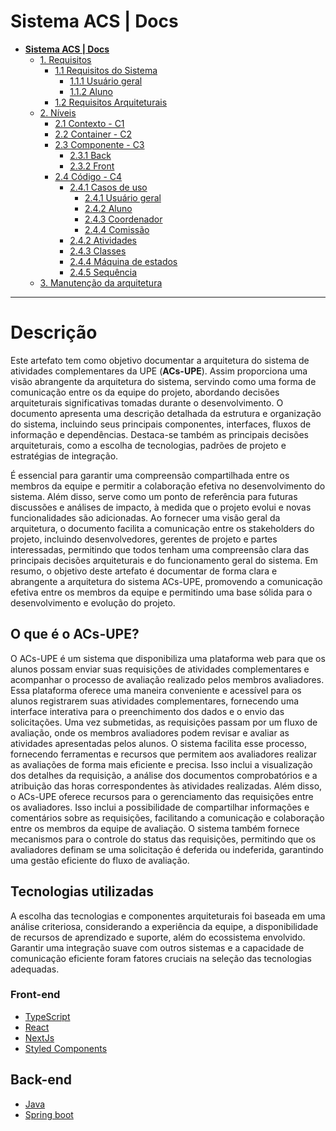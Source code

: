 # Sistema ACS | Docs

* [**Sistema ACS | Docs**](README.md)
  * [1. Requisitos](1.%20Requisitos/README.md)
    * [1.1 Requisitos do Sistema](1.%20Requisitos/1.1%20Requisitos%20do%20Sistema/README.md)
      * [1.1.1 Usuário geral](1.%20Requisitos/1.1%20Requisitos%20do%20Sistema/1.1.1%20Usu%C3%A1rio%20geral/README.md)
      * [1.1.2 Aluno](1.%20Requisitos/1.1%20Requisitos%20do%20Sistema/1.1.2%20Aluno/README.md)
    * [1.2 Requisitos Arquiteturais](1.%20Requisitos/1.2%20Requisitos%20Arquiteturais/README.md)
  * [2. Níveis](2.%20N%C3%ADveis/README.md)
    * [2.1 Contexto - C1](2.%20N%C3%ADveis/2.1%20Contexto%20-%20C1/README.md)
    * [2.2 Container - C2](2.%20N%C3%ADveis/2.2%20Container%20-%20C2/README.md)
    * [2.3 Componente - C3](2.%20N%C3%ADveis/2.3%20Componente%20-%20C3/README.md)
      * [2.3.1 Back](2.%20N%C3%ADveis/2.3%20Componente%20-%20C3/2.3.1%20Back/README.md)
      * [2.3.2 Front](2.%20N%C3%ADveis/2.3%20Componente%20-%20C3/2.3.2%20Front/README.md)
    * [2.4 Código - C4](2.%20N%C3%ADveis/2.4%20C%C3%B3digo%20-%20C4/README.md)
      * [2.4.1 Casos de uso](2.%20N%C3%ADveis/2.4%20C%C3%B3digo%20-%20C4/2.4.1%20Casos%20de%20uso/README.md)
        * [2.4.1 Usuário geral](2.%20N%C3%ADveis/2.4%20C%C3%B3digo%20-%20C4/2.4.1%20Casos%20de%20uso/2.4.1%20Usu%C3%A1rio%20geral/README.md)
        * [2.4.2 Aluno](2.%20N%C3%ADveis/2.4%20C%C3%B3digo%20-%20C4/2.4.1%20Casos%20de%20uso/2.4.2%20Aluno/README.md)
        * [2.4.3 Coordenador](2.%20N%C3%ADveis/2.4%20C%C3%B3digo%20-%20C4/2.4.1%20Casos%20de%20uso/2.4.3%20Coordenador/README.md)
        * [2.4.4 Comissão](2.%20N%C3%ADveis/2.4%20C%C3%B3digo%20-%20C4/2.4.1%20Casos%20de%20uso/2.4.4%20Comiss%C3%A3o/README.md)
      * [2.4.2 Atividades](2.%20N%C3%ADveis/2.4%20C%C3%B3digo%20-%20C4/2.4.2%20Atividades/README.md)
      * [2.4.3 Classes](2.%20N%C3%ADveis/2.4%20C%C3%B3digo%20-%20C4/2.4.3%20Classes/README.md)
      * [2.4.4 Máquina de estados](2.%20N%C3%ADveis/2.4%20C%C3%B3digo%20-%20C4/2.4.4%20M%C3%A1quina%20de%20estados/README.md)
      * [2.4.5 Sequência](2.%20N%C3%ADveis/2.4%20C%C3%B3digo%20-%20C4/2.4.5%20Sequ%C3%AAncia/README.md)
  * [3. Manutenção da arquitetura](3.%20Manuten%C3%A7%C3%A3o%20da%20arquitetura/README.md)

---

# Descrição
Este artefato tem como objetivo documentar a arquitetura do sistema de atividades complementares da UPE (**ACs-UPE**). 
Assim proporciona uma visão abrangente da arquitetura do sistema, servindo como uma forma de comunicação entre os 
da equipe do projeto, abordando decisões arquiteturais significativas tomadas durante o desenvolvimento. O documento 
apresenta uma descrição detalhada da estrutura e organização do sistema, incluindo seus principais componentes, interfaces, 
fluxos de informação e dependências. Destaca-se também as principais decisões arquiteturais, como a escolha de tecnologias,
padrões de projeto e estratégias de integração.

É essencial para garantir uma compreensão compartilhada entre os membros da equipe e permitir a colaboração efetiva no 
desenvolvimento do sistema. Além disso, serve como um ponto de referência para futuras discussões e análises de impacto,
à medida que o projeto evolui e novas funcionalidades são adicionadas. Ao fornecer uma visão geral da arquitetura, 
o documento facilita a comunicação entre os stakeholders do projeto, incluindo desenvolvedores, gerentes de projeto e 
partes interessadas, permitindo que todos tenham uma compreensão clara das principais decisões arquiteturais e do 
funcionamento geral do sistema. Em resumo, o objetivo deste artefato é documentar de forma clara e abrangente a arquitetura
do sistema ACs-UPE, promovendo a comunicação efetiva entre os membros da equipe e permitindo uma base sólida para o 
desenvolvimento e evolução do projeto.

## O que é o ACs-UPE?
O ACs-UPE é um sistema que disponibiliza uma plataforma web para que os alunos possam enviar suas requisições de atividades
complementares e acompanhar o processo de avaliação realizado pelos membros avaliadores. Essa plataforma oferece uma maneira
conveniente e acessível para os alunos registrarem suas atividades complementares, fornecendo uma interface interativa para
o preenchimento dos dados e o envio das solicitações. Uma vez submetidas, as requisições passam por um fluxo de avaliação,
onde os membros avaliadores podem revisar e avaliar as atividades apresentadas pelos alunos. O sistema facilita esse processo,
fornecendo ferramentas e recursos que permitem aos avaliadores realizar as avaliações de forma mais eficiente e precisa.
Isso inclui a visualização dos detalhes da requisição, a análise dos documentos comprobatórios e a atribuição das horas
correspondentes às atividades realizadas. Além disso, o ACs-UPE oferece recursos para o gerenciamento das requisições 
entre os avaliadores. Isso inclui a possibilidade de compartilhar informações e comentários sobre as requisições, 
facilitando a comunicação e colaboração entre os membros da equipe de avaliação. O sistema também fornece mecanismos para
o controle do status das requisições, permitindo que os avaliadores definam se uma solicitação é deferida ou indeferida,
garantindo uma gestão eficiente do fluxo de avaliação.

## Tecnologias utilizadas
A escolha das tecnologias e componentes arquiteturais foi baseada em uma análise criteriosa, considerando a experiência da
equipe, a disponibilidade de recursos de aprendizado e suporte, além do ecossistema envolvido. Garantir uma integração suave
com outros sistemas e a capacidade de comunicação eficiente foram fatores cruciais na seleção das tecnologias adequadas.

### Front-end

* [TypeScript](https://www.typescriptlang.org/docs/)
* [React](https://react.dev/reference/react)
* [NextJs](https://nextjs.org/)
* [Styled Components](https://styled-components.com/)

## Back-end

* [Java](https://dev.java/)
* [Spring boot](https://spring.io/)
